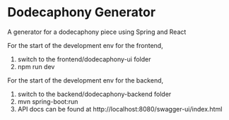 # Dodecaphony Generator
A generator for a dodecaphony piece using Spring and React

For the start of the development env for the frontend,

1. switch to the frontend/dodecaphony-ui folder
2. npm run dev

For the start of the development env for the backend,

1. switch to the backend/dodecaphony-backend folder
2. mvn spring-boot:run
3. API docs can be found at http://localhost:8080/swagger-ui/index.html
